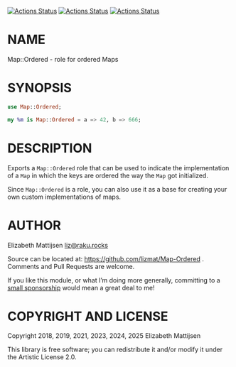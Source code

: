 [![Actions Status](https://github.com/lizmat/Map-Ordered/actions/workflows/linux.yml/badge.svg)](https://github.com/lizmat/Map-Ordered/actions) [![Actions Status](https://github.com/lizmat/Map-Ordered/actions/workflows/macos.yml/badge.svg)](https://github.com/lizmat/Map-Ordered/actions) [![Actions Status](https://github.com/lizmat/Map-Ordered/actions/workflows/windows.yml/badge.svg)](https://github.com/lizmat/Map-Ordered/actions)

NAME
====

Map::Ordered - role for ordered Maps

SYNOPSIS
========

```raku
use Map::Ordered;

my %m is Map::Ordered = a => 42, b => 666;
```

DESCRIPTION
===========

Exports a `Map::Ordered` role that can be used to indicate the implementation of a `Map` in which the keys are ordered the way the `Map` got initialized.

Since `Map::Ordered` is a role, you can also use it as a base for creating your own custom implementations of maps.

AUTHOR
======

Elizabeth Mattijsen <liz@raku.rocks>

Source can be located at: https://github.com/lizmat/Map-Ordered . Comments and Pull Requests are welcome.

If you like this module, or what I’m doing more generally, committing to a [small sponsorship](https://github.com/sponsors/lizmat/) would mean a great deal to me!

COPYRIGHT AND LICENSE
=====================

Copyright 2018, 2019, 2021, 2023, 2024, 2025 Elizabeth Mattijsen

This library is free software; you can redistribute it and/or modify it under the Artistic License 2.0.

